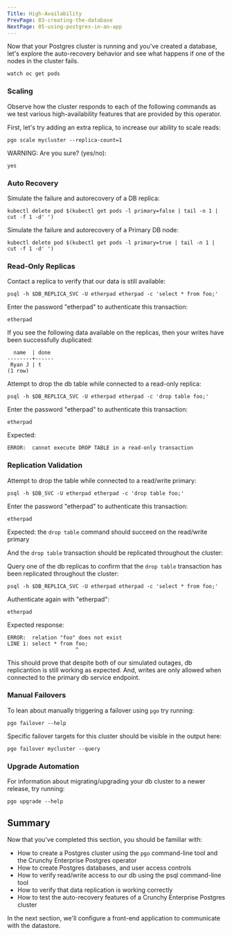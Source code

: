 ```yaml
---
Title: High-Availability
PrevPage: 03-creating-the-database
NextPage: 05-using-postgres-in-an-app
---
```

Now that your Postgres cluster is running and you've created a database, let's explore the auto-recovery behavior and see what happens if one of the nodes in the cluster fails.

```execute-2
watch oc get pods
```

### Scaling

Observe how the cluster responds to each of the following commands as we test various high-availability features that are provided by this operator.

First, let's try adding an extra replica, to increase our ability to scale reads:

```execute-1
pgo scale mycluster --replica-count=1
```

WARNING: Are you sure? (yes/no):

```execute-1
yes
```

### Auto Recovery

Simulate the failure and autorecovery of a DB replica:

```execute-1
kubectl delete pod $(kubectl get pods -l primary=false | tail -n 1 | cut -f 1 -d' ')
```

Simulate the failure and autorecovery of a Primary DB node:

```execute-1
kubectl delete pod $(kubectl get pods -l primary=true | tail -n 1 | cut -f 1 -d' ')
```

### Read-Only Replicas

Contact a replica to verify that our data is still available:

```execute-1
psql -h $DB_REPLICA_SVC -U etherpad etherpad -c 'select * from foo;'
```

Enter the password "etherpad" to authenticate this transaction:
```execute-1
etherpad
```

If you see the following data available on the replicas, then your writes have been successfully duplicated:
```
  name  | done                                                                                                                 
--------+------                                                                                                                
 Ryan J | t                                                                                                                    
(1 row) 
```

Attempt to drop the db table while connected to a read-only replica:

```execute-1
psql -h $DB_REPLICA_SVC -U etherpad etherpad -c 'drop table foo;'
```

Enter the password "etherpad" to authenticate this transaction:
```execute-1
etherpad
```

Expected: 

```
ERROR:  cannot execute DROP TABLE in a read-only transaction
```

### Replication Validation

Attempt to drop the table while connected to a read/write primary:

```execute-1
psql -h $DB_SVC -U etherpad etherpad -c 'drop table foo;'
```

Enter the password "etherpad" to authenticate this transaction:
```execute-1
etherpad
```

Expected: the `drop table` command should succeed on the read/write primary

And the `drop table` transaction should be replicated throughout the cluster:

Query one of the db replicas to confirm that the `drop table` transaction has been replicated throughout the cluster:

```execute-1
psql -h $DB_REPLICA_SVC -U etherpad etherpad -c 'select * from foo;'
```

Authenticate again with "etherpad":
```execute-1
etherpad
```

Expected response:

```
ERROR:  relation "foo" does not exist
LINE 1: select * from foo;
                      ^
```

This should prove that despite both of our simulated outages, db replicantion is still working as expected.  And, writes are only allowed when connected to the primary db service endpoint.

### Manual Failovers

To lean about manually triggering a failover using `pgo` try running:

```execute-1
pgo failover --help
```

Specific failover targets for this cluster should be visible in the output here:

```execute-1
pgo failover mycluster --query
```

### Upgrade Automation

For information about migrating/upgrading your db cluster to a newer release, try running:

```execute-1
pgo upgrade --help
```

## Summary

Now that you've completed this section, you should be familiar with:
* How to create a Postgres cluster using the `pgo` command-line tool and the Crunchy Enterprise Postgres operator
* How to create Postgres databases, and user access controls
* How to verify read/write access to our db using the psql command-line tool
* How to verify that data replication is working correctly
* How to test the auto-recovery features of a Crunchy Enterprise Postgres cluster

In the next section, we'll configure a front-end application to communicate with the datastore.
